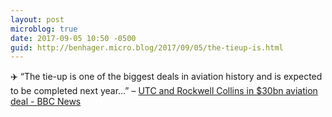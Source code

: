 ```yaml
---
layout: post
microblog: true
date: 2017-09-05 10:50 -0500
guid: http://benhager.micro.blog/2017/09/05/the-tieup-is.html
---
```

✈️ “The tie-up is one of the biggest deals in aviation history and is expected to be completed next year…” – [UTC and Rockwell Collins in $30bn aviation deal - BBC News](http://www.bbc.com/news/business-41157711)
